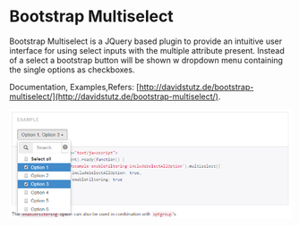 # Bootstrap Multiselect

Bootstrap Multiselect is a JQuery based plugin to provide an intuitive user interface for using select inputs with the multiple attribute present. Instead of a select a bootstrap button will be shown w dropdown menu containing the single options as checkboxes.

Documentation, Examples,Refers:  [http://davidstutz.de/bootstrap-multiselect/](http://davidstutz.de/bootstrap-multiselect/).


![Example of a multiselect.](example.png?raw=true "Example of a multiselect.")
